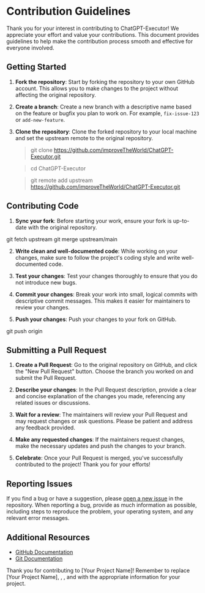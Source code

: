 # Contribution Guidelines

Thank you for your interest in contributing to ChatGPT-Executor! We appreciate your effort and value your contributions. This document provides guidelines to help make the contribution process smooth and effective for everyone involved.

## Getting Started

1. **Fork the repository**: Start by forking the repository to your own GitHub account. This allows you to make changes to the project without affecting the original repository.

2. **Create a branch**: Create a new branch with a descriptive name based on the feature or bugfix you plan to work on. For example, `fix-issue-123` or `add-new-feature`.

3. **Clone the repository**: Clone the forked repository to your local machine and set the upstream remote to the original repository.

   >git clone https://github.com/improveTheWorld/ChatGPT-Executor.git

   >cd ChatGPT-Executor

   >git remote add upstream https://github.com/improveTheWorld/ChatGPT-Executor.git



## Contributing Code

1. **Sync your fork**: Before starting your work, ensure your fork is up-to-date with the original repository.

git fetch upstream
git merge upstream/main


2. **Write clean and well-documented code**: While working on your changes, make sure to follow the project's coding style and write well-documented code.

3. **Test your changes**: Test your changes thoroughly to ensure that you do not introduce new bugs.

4. **Commit your changes**: Break your work into small, logical commits with descriptive commit messages. This makes it easier for maintainers to review your changes.

5. **Push your changes**: Push your changes to your fork on GitHub.

git push origin <your-branch-name>


## Submitting a Pull Request

1. **Create a Pull Request**: Go to the original repository on GitHub, and click the "New Pull Request" button. Choose the branch you worked on and submit the Pull Request.

2. **Describe your changes**: In the Pull Request description, provide a clear and concise explanation of the changes you made, referencing any related issues or discussions.

3. **Wait for a review**: The maintainers will review your Pull Request and may request changes or ask questions. Please be patient and address any feedback provided.

4. **Make any requested changes**: If the maintainers request changes, make the necessary updates and push the changes to your branch.

5. **Celebrate**: Once your Pull Request is merged, you've successfully contributed to the project! Thank you for your efforts!

## Reporting Issues

If you find a bug or have a suggestion, please [open a new issue](https://github.com/improveTheWorld/ChatGPT-Executor/issues/new) in the repository. When reporting a bug, provide as much information as possible, including steps to reproduce the problem, your operating system, and any relevant error messages.

## Additional Resources

- [GitHub Documentation](https://docs.github.com/en)
- [Git Documentation](https://git-scm.com/doc)

Thank you for contributing to [Your Project Name]!
Remember to replace [Your Project Name], <your-username>, <repository-name>, and <original-owner> with the appropriate information for your project.